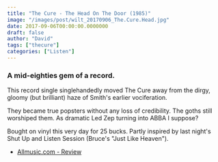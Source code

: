 ```yaml
---
title: "The Cure - The Head On The Door (1985)"
image: "/images/post/wilt_20170906_The.Cure.Head.jpg"
date: 2017-09-06T00:00:00.0000000
draft: false
author: "David"
tags: ["thecure"]
categories: ["Listen"]
---
```

### A mid-eighties gem of a record.

 This record single singlehandedly moved The Cure away from the dirgy, gloomy (but brilliant) haze of Smith's earlier vociferation.

 They became true popsters without any loss of credibility. The goths still worshiped them. As dramatic Led Zep turning into ABBA I suppose?

 Bought on vinyl this very day for 25 bucks. Partly inspired by last night's Shut Up and Listen Session (Bruce's "Just Like Heaven").

-  [Allmusic.com - Review](http://www.allmusic.com/album/the-head-on-the-door-mw0000189687)
